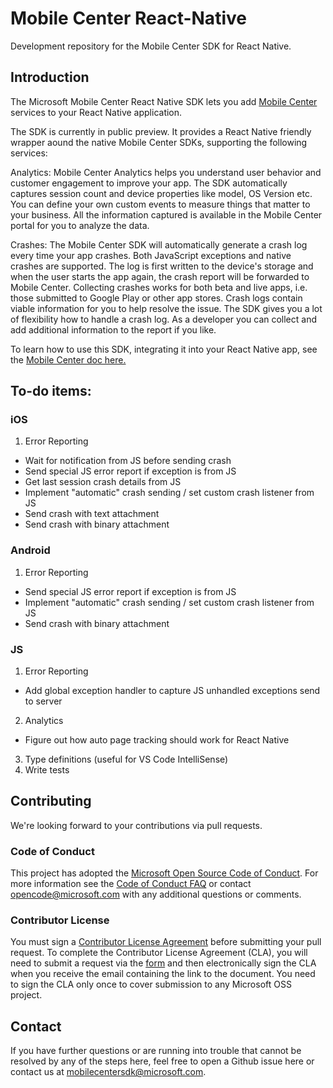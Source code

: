 # Mobile Center React-Native

Development repository for the Mobile Center SDK for React Native.

## Introduction

The Microsoft Mobile Center React Native SDK lets you add [Mobile Center](https://www.visualstudio.com/vs/mobile-center/) services to your
React Native application.

The SDK is currently in public preview. It provides a React Native friendly wrapper aound the native Mobile Center SDKs, supporting the
following services:

Analytics: Mobile Center Analytics helps you understand user behavior and customer engagement to improve your app. The SDK automatically
captures session count and device properties like model, OS Version etc. You can define your own custom events to measure things that matter
to your business. All the information captured is available in the Mobile Center portal for you to analyze the data.

Crashes: The Mobile Center SDK will automatically generate a crash log every time your app crashes. Both JavaScript exceptions and native
crashes are supported. The log is first written to the device's 
storage and when the user starts the app again, the crash report will be forwarded to Mobile Center. Collecting crashes works for both beta and
live apps, i.e. those submitted to Google Play or other app stores. Crash logs contain viable information for you to help resolve the issue.
The SDK gives you a lot of flexibility how to handle a crash log. As a developer you can collect and add additional information to the report
if you like.

To learn how to use this SDK, integrating it into your React Native app, see the [Mobile Center doc here.](https://docs.mobile.azure.com/sdk/React-Native/getting-started)

## To-do items:

### iOS

1. Error Reporting
  - Wait for notification from JS before sending crash
  - Send special JS error report if exception is from JS
  - Get last session crash details from JS
  - Implement "automatic" crash sending / set custom crash listener from JS
  - Send crash with text attachment
  - Send crash with binary attachment

### Android

1. Error Reporting
  - Send special JS error report if exception is from JS
  - Implement "automatic" crash sending / set custom crash listener from JS
  - Send crash with binary attachment

### JS

1. Error Reporting
  - Add global exception handler to capture JS unhandled exceptions send to server
2. Analytics
  - Figure out how auto page tracking should work for React Native
3. Type definitions (useful for VS Code IntelliSense)
4. Write tests

## Contributing

We're looking forward to your contributions via pull requests.

### Code of Conduct

This project has adopted the [Microsoft Open Source Code of Conduct](https://opensource.microsoft.com/codeofconduct/). For more information see the [Code of Conduct FAQ](https://opensource.microsoft.com/codeofconduct/faq/) or contact opencode@microsoft.com with any additional questions or comments.

### Contributor License

You must sign a [Contributor License Agreement](https://cla.microsoft.com/) before submitting your pull request. To complete the Contributor License Agreement (CLA), you will need to submit a request via the [form](https://cla.microsoft.com/) and then electronically sign the CLA when you receive the email containing the link to the document. You need to sign the CLA only once to cover submission to any Microsoft OSS project.

## Contact
If you have further questions or are running into trouble that cannot be resolved by any of the steps here, feel free to open a Github issue here or contact us at mobilecentersdk@microsoft.com.
